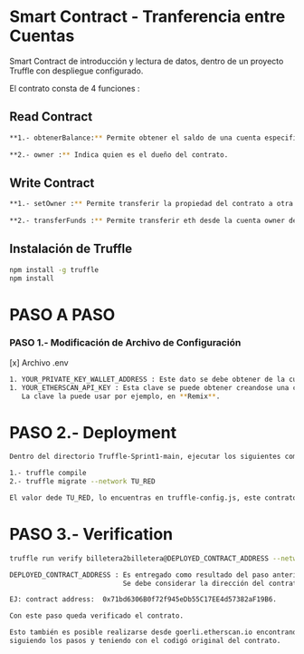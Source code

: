 # Smart Contract - Tranferencia entre Cuentas

Smart Contract de introducción y lectura de datos, dentro de un proyecto Truffle con despliegue configurado.

El contrato consta de 4 funciones :

## **Read Contract**
```sh
**1.- obtenerBalance:** Permite obtener el saldo de una cuenta especifica.
 
**2.- owner :** Indica quien es el dueño del contrato.
```

## Write Contract
```sh
**1.- setOwner :** Permite transferir la propiedad del contrato a otra cuenta.
 
**2.- transferFunds :** Permite transferir eth desde la cuenta owner del contrato a otra que se defina.
```


## Instalación de Truffle
```sh
npm install -g truffle
npm install
```

# PASO A PASO

### PASO 1.- Modificación de Archivo de Configuración 
[x] Archivo .env
```sh
1. YOUR_PRIVATE_KEY_WALLET_ADDRESS : Este dato se debe obtener de la cuenta que se utilizara para desplegar el contrato.
1. YOUR_ETHERSCAN_API_KEY : Esta clave se puede obtener creandose una cuenta en https://etherscan.io/.
   La clave la puede usar por ejemplo, en **Remix**.
```

# PASO 2.- Deployment
```sh
Dentro del directorio Truffle-Sprint1-main, ejecutar los siguientes comandos 

1.- truffle compile
2.- truffle migrate --network TU_RED

El valor dede TU_RED, lo encuentras en truffle-config.js, este contrato fue probado en ethereum_goerli_testnet
```

# PASO 3.- Verification
```sh
truffle run verify billetera2billetera@DEPLOYED_CONTRACT_ADDRESS --network TU_RED

DEPLOYED_CONTRACT_ADDRESS : Es entregado como resultado del paso anterior.
                            Se debe considerar la dirección del contrato billetera2billetera y no el Migrations.

EJ: contract address:  0x71bd6306B0f72f945eDb55C17EE4d57382aF19B6.

Con este paso queda verificado el contrato.

Esto también es posible realizarse desde goerli.etherscan.io encontrando el contrato,
siguiendo los pasos y teniendo con el codigó original del contrato.

```
